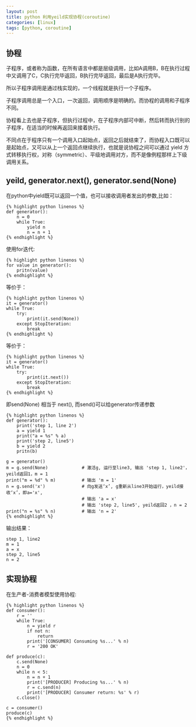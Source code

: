 ```yaml
---
layout: post 
title: python 利用yeild实现协程(coroutine)
categories: [linux]
tags: [python, coroutine]
---
```


## 协程

子程序，或者称为函数，在所有语言中都是层级调用，比如A调用B，B在执行过程中又调用了C，C执行完毕返回，B执行完毕返回，最后是A执行完毕。

所以子程序调用是通过栈实现的，一个线程就是执行一个子程序。

子程序调用总是一个入口，一次返回，调用顺序是明确的。而协程的调用和子程序不同。

协程看上去也是子程序，但执行过程中，在子程序内部可中断，然后转而执行别的子程序，在适当的时候再返回来接着执行。

不同点在于程序只有一个调用入口起始点，返回之后就结束了，而协程入口既可以是起始点，又可以从上一个返回点继续执行，也就是说协程之间可以通过 yield 方式转移执行权，对称（symmetric）、平级地调用对方，而不是像例程那样上下级调用关系。

## yeild, generator.next(), generator.send(None)

在python中yield既可以返回一个值，也可以接收调用者发出的参数,比如：

    {% highlight python linenos %}
    def generator():
        n = 0
        while True:
            yield n
            n = n + 1
    {% endhighlight %}

使用for迭代:

    {% highlight python linenos %}
    for value in generator():
        pritn(value)
    {% endhighlight %}

等价于：

    {% highlight python linenos %}
    it = generator()
    while True:
        try:
            print(it.send(None))
        except StopIteration:
            break
    {% endhighlight %}

等价于：

    {% highlight python linenos %}
    it = generator()
    while True:
        try:
            print(it.next())
        except StopIteration:
            break
    {% endhighlight %}

即send(None) 相当于 next(), 而send()可以给generator传递参数

    {% highlight python linenos %}
    def generator():
        print('step 1, line 2')
        a = yield 1
        print("a = %s" % a)
        print('step 2, line5')
        b = yield 2
        pritn(b)
    
    g = generator()
    m = g.send(None)             # 激活g, 运行至line3, 输出 'step 1, line2'，yeild返回1，m = 1
    print("m = %d" % m)          # 输出 'm = 1'
    n = g.send('x')              # 向g发送‘x’, g重新从line3开始运行，yeild接收‘x’，即a='x', 
                                 # 输出 'a = x'
                                 # 输出 'step 2, line5', yeild返回2 ，n = 2
    print("n = %s" % n)          # 输出 'n = 2'
    {% endhighlight %}

输出结果：

    step 1, line2
    m = 1
    a = x
    step 2, line5
    n = 2

## 实现协程

在生产者-消费者模型使用协程:

    {% highlight python linenos %}
    def consumer():
        r = ''
        while True:
            n = yield r
            if not n:
                return
            print('[CONSUMER] Consuming %s...' % n)
            r = '200 OK'

    def produce(c):
        c.send(None)
        n = 0
        while n < 5:
            n = n + 1
            print('[PRODUCER] Producing %s...' % n)
            r = c.send(n)
            print('[PRODUCER] Consumer return: %s' % r)
        c.close()

    c = consumer()
    produce(c)
    {% endhighlight %}
